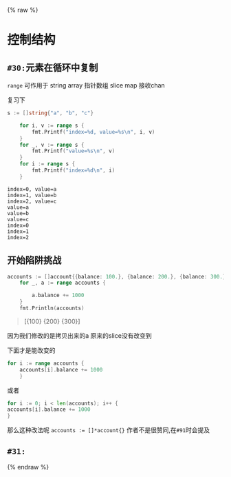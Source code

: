{% raw %}
# 控制结构

## `#30:`元素在循环中复制

`range` 可作用于 string array 指针数组 slice map 接收chan

复习下
```go
s := []string{"a", "b", "c"}

	for i, v := range s {
		fmt.Printf("index=%d, value=%s\n", i, v)
	}
	for _, v := range s {
		fmt.Printf("value=%s\n", v)
	}
	for i := range s {
		fmt.Printf("index=%d\n", i)
	}
```
```shell
index=0, value=a
index=1, value=b
index=2, value=c
value=a
value=b
value=c
index=0
index=1
index=2
```
## 开始陷阱挑战
```go
accounts := []account{{balance: 100.}, {balance: 200.}, {balance: 300.}}
	for _, a := range accounts {

		a.balance += 1000
	}
	fmt.Println(accounts)
```
> [{100} {200} {300}]

因为我们修改的是拷贝出来的a 原来的slice没有改变到

下面才是能改变的
```go
for i := range accounts {
    accounts[i].balance += 1000
	}
```
或者
```go
for i := 0; i < len(accounts); i++ {
accounts[i].balance += 1000
}

```
那么这种改法呢
`accounts := []*account{}`
作者不是很赞同,在`#91`时会提及

## `#31:`
{% endraw %}
